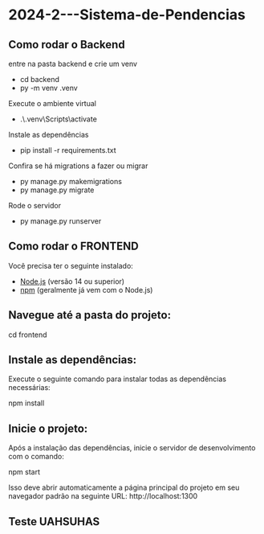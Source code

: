 # 2024-2---Sistema-de-Pendencias

## Como rodar o Backend

entre na pasta backend e crie um venv

- cd backend
- py -m venv .venv

Execute o ambiente virtual

- .\\.venv\Scripts\activate

Instale as dependências

- pip install -r requirements.txt

Confira se há migrations a fazer ou migrar

- py manage.py makemigrations
- py manage.py migrate

Rode o servidor

- py manage.py runserver

## Como rodar o FRONTEND

Você precisa ter o seguinte instalado:

- [Node.js](https://nodejs.org/) (versão 14 ou superior)
- [npm](https://www.npmjs.com/) (geralmente já vem com o Node.js)

## Navegue até a pasta do projeto:

cd frontend

## Instale as dependências:

Execute o seguinte comando para instalar todas as dependências necessárias:

npm install

## Inicie o projeto:

Após a instalação das dependências, inicie o servidor de desenvolvimento com o comando:

npm start

Isso deve abrir automaticamente a página principal do projeto em seu navegador padrão na seguinte URL: http://localhost:1300

## Teste UAHSUHAS
